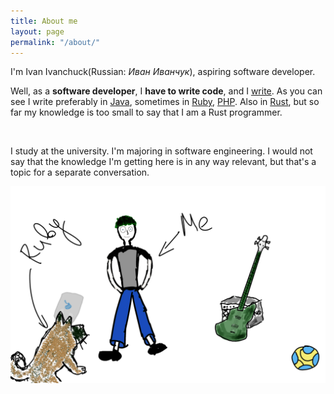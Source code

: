 ```yaml
---
title: About me
layout: page
permalink: "/about/"
---
```


I'm Ivan Ivanchuck(Russian: *Иван Иванчук*), aspiring software developer.

Well, as a **software developer**, I **have to write code**, and I [write](https://github.com/l3r8yJ). As you can see I write preferably in [Java](https://en.wikipedia.org/wiki/Java_(programming_language)), sometimes in [Ruby](https://en.wikipedia.org/wiki/Ruby_(programming_language)), [PHP](https://en.wikipedia.org/wiki/PHP). Also in [Rust](https://en.wikipedia.org/wiki/Rust_(programming_language)), but so far my knowledge is too small to say that I am a Rust programmer.

<br/>

I study at the university. I'm majoring in software engineering. I would not say that the knowledge I'm getting here is in any way relevant, but that's a topic for a separate conversation.

![pic](/assets/images/about.png)
